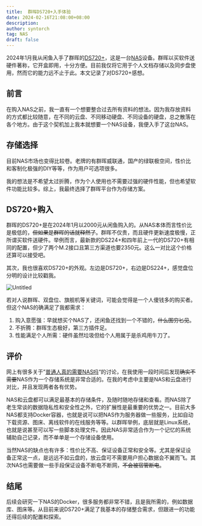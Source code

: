 ```yaml
---
title:  群晖DS720+入手体验
date: 2024-02-16T21:08:00+08:00
description:
author: syntorch
tag: NAS
draft: false
---
```


2024年1月我从闲鱼入手了群晖的[DS720+](https://global.download.synology.com/download/Document/Hardware/DataSheet/DiskStation/20-year/DS720+/enu/Synology_DS720_Plus_Data_Sheet_enu.pdf?_gl=1*90tnku*_ga*MTI0MTE2ODY0LjE2MTIwNTIwNDM.*_ga_9Q8XT3X20D*MTYxMjQyMjIyNy4xNC4xLjE2MTI0MjIyNzMuMTQ.&_ga=2.23244665.2147249386.1612422227-124116864.1612052043)，这是一台[NAS](https://en.wikipedia.org/wiki/Network-attached_storage)设备。群晖以买软件送硬件著称，它开盒即用，十分方便。目前我仅将它用于个人文档存储以及同步盘使用，然而它的能力远不止于此。本文记录了对DS720+感想。

## 前言

在购入NAS之前，我一直有一个想要整合过去所有资料的想法。因为我存放资料的方式都比较随意，在不同的云盘、不同移动硬盘、不同设备的硬盘，总之散落在各个地方。由于这个契机加上我本就想要一个NAS设备，我便入手了这台NAS。

## 存储选择

目前NAS市场也变得比较卷。老牌的有群晖威联通，国产的绿联极空间，性价比和客制化极强的DIY等等，作为用户可选项很多。

我的想法是不希望太过折腾，作为个人使用也不需要过强的硬件性能，但也希望软件功能比较多。综上，我最终选择了群晖平台作为存储方案。

## DS720+购入

群晖的DS720+是在2024年1月以2000元从闲鱼购入的。从NAS本体而言性价比是极低的，~~但如果是群晖的话就释然了~~。群晖不仅贵，而且硬件更新速度极慢，正所谓买软件送硬件。举例而言，最新款的DS224+和四年前上一代的DS720+有相同的配置，但少了两个M.2接口且第三方渠道也要2350元。这么一对比这个价格还算可以接受吧。

其次，我也很喜欢DS720+的外观。左边是DS720+，右边是DS224+，感觉盘位分明的设计比较戳我。

![Untitled](https://i.imgur.com/hM1VL25.png)

若对人说群晖、双盘位、旗舰机等关键词，可能会觉得是一个人傻钱多的购买者。但这个NAS的确满足了我都需求：

1. 购入意愿强：早就想买个NAS了，还闲鱼还找到一个不错的，~~什么图穷匕见~~。
2. 不折腾：群晖生态极好，第三方插件足。
3. 性能满足个人所需：硬件虽然垃圾但给个人用属于是杀鸡用牛刀了。

## 评价

网上有很多关于”[普通人真的需要NAS吗](https://www.zhihu.com/question/630932499)“的讨论，在我使用一段时间后发现~~确实不需要~~NAS作为一个存储系统是非常合适的。在我的考虑中主要是NAS和云盘进行对比，并且发现两者各有优势。

NAS和云盘都可以满足最基本的存储条件，及随时随地存储和查看。而NAS除了老生常谈的数据隐私性和安全性之外，它的扩展性是最重要的优势之一。目前大多NAS都支持Docker容器，也就是说可以把NAS作为服务器做一些服务，比如自动下载资源、图床、离线软件的在线服务等等。以群晖举例，底层就是Linux系统，也就是说甚至可以写一些脚本处理文件。因此NAS非常适合作为一个记忆的系统辅助自己记录，而不单单是一个存储设备使用。

当然NAS的缺点也有许多：性价比不高、保证设备正常和安全等。尤其是保证设备正常这一点，是远远不如云盘的，放云盘可不需要用户担心数据会不翼而飞。其次NAS也需要做一些手段保证设备不断电不断网，~~不会被宿管断电~~。

## 结尾

后续会研究一下NAS的Docker，很多服务都非常不错，且是我所需的，例如数据库、图床等。从目前来说DS720+满足了我基本的存储整合需求，但跟进一的功能还得后续的配置和探索。
